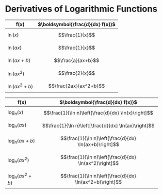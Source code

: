 # Derivatives of Logarithmic Functions

| $\boldsymbol{f(x)}$ | $\boldsymbol{\frac{d}{dx} f(x)}$ |
|--|--|
| $\ln(x)$ | $$\frac{1}{x}$$ |
| $\ln(ax)$ | $$\frac{1}{x}$$ |
| $\ln(ax+b)$ | $$\frac{a}{ax+b}$$ |
| $\ln(ax^2)$ | $$\frac{2}{x}$$ |
| $\ln(ax^2+b)$ | $$\frac{2ax}{ax^2+b}$$ |

| $\boldsymbol{f(x)}$ | $\boldsymbol{\frac{d}{dx} f(x)}$ |
|--|--|
| $\log_n(x)$ | $$\frac{1}{\ln n}\left[\frac{d}{dx} \ln(x)\right]$$ |
| $\log_n(ax)$ | $$\frac{1}{\ln n}\left[\frac{d}{dx} \ln(ax)\right]$$ |
| $\log_n(ax+b)$ | $$\frac{1}{\ln n}\left[\frac{d}{dx} \ln(ax+b)\right]$$ |
| $\log_n(ax^2)$ | $$\frac{1}{\ln n}\left[\frac{d}{dx} \ln(ax^2)\right]$$ |
| $\log_n(ax^2+b)$ | $$\frac{1}{\ln n}\left[\frac{d}{dx} \ln(ax^2+b)\right]$$ |
